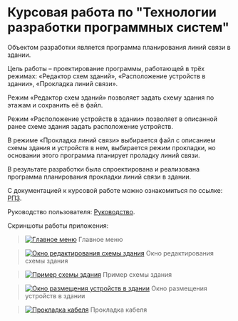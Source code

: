 # Курсовая работа по "Технологии разработки программных систем"
Объектом разработки является программа планирования линий связи в здании.

Цель работы – проектирование программы, работающей в трёх режимах: «Редактор схем зданий», «Расположение устройств в здании», «Прокладка линий связи». 

Режим «Редактор схем зданий» позволяет задать схему здания по этажам и сохранить её в файл. 

Режим «Расположение устройств в здании» позволяет в описанной ранее схеме здания задать расположение устройств.

В режиме «Прокладка линий связи» выбирается файл с описанием схемы здания и устройств в нем, выбирается режим прокладки, но основании этого программа планирует проладку линий связи.

В результате разработки была спроектирована и реализована программа планирования прокладки линий связи в здании.

С документацией к курсовой работе можно ознакомиться по ссылке: [РПЗ](https://disk.yandex.ru/i/HS24nRURIS5MlQ).

Руководство пользователя: [Руководство](https://disk.yandex.ru/i/xeYZZZIIhvVwAw).

Скриншоты работы приложения:

>[![Главное меню](https://i.postimg.cc/XYMTV9G6/1.png)](https://postimg.cc/VdR7grWK) 
> Главное меню

>[![Окно редактирования схемы здания](https://i.postimg.cc/sgpb117Q/2.png)](https://postimg.cc/21S0KkHr) 
> Окно редактирования схемы здания

>[![Пример схемы здания](https://i.postimg.cc/25GJFJHC/3.png)](https://postimg.cc/hJJpKCWY) 
> Пример схемы здания

>[![Окно размещения устройств в здании](https://i.postimg.cc/63QPH0Sn/4.png)](https://postimg.cc/94v10GcQ) 
> Окно размещения устройств в здании

>[![Прокладка кабеля](https://i.postimg.cc/3N4chw3w/6.png)](https://postimg.cc/ZvmcF4Bk) 
> Прокладка кабеля